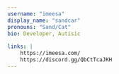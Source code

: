 ```yaml
---
username: "imeesa"
display_name: "sandcar"
pronouns: "Sand/Cat"
bio: Developer, Autisic
  
links: |
    https://imeesa.com/
    https://discord.gg/QbCtTcaJKH
---
```

